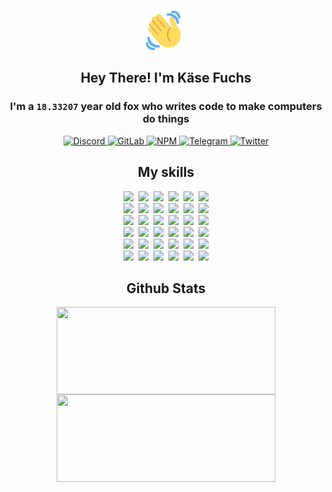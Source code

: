 <div><p align=center><img src=./resources/images/wave.gif width=64px height=64px></p><h2 align=center>Hey There! I'm Käse Fuchs</h2><h3 align=center>I'm a <code>18.33207</code> year old fox who writes code to make computers do things</h3><p align=center><a href=https://discord.com/users/507526681125322772><img alt=Discord src="https://img.shields.io/badge/Discord-5865F2?logo=discord&logoColor=white&style=flat-square#f0082f304e9ebe9b3d8c643faeb59921"> </a><a href=https://gitlab.com/kasefuchs><img alt=GitLab src="https://img.shields.io/badge/GitLab-330F63?logo=gitlab&logoColor=white&style=flat-square#f0082f304e9ebe9b3d8c643faeb59921"> </a><a href=https://npmjs.com/~kasefuchs><img alt=NPM src="https://img.shields.io/badge/NPM-CB3837?logo=npm&logoColor=white&style=flat-square#f0082f304e9ebe9b3d8c643faeb59921"> </a><a href=https://t.me/kasefuchs><img alt=Telegram src="https://img.shields.io/badge/Telegram-2CA5E0?logo=telegram&logoColor=white&style=flat-square#f0082f304e9ebe9b3d8c643faeb59921"> </a><a href=https://twitter.com/kasefuchs><img alt=Twitter src="https://img.shields.io/badge/Twitter-1DA1F2?logo=twitter&logoColor=white&style=flat-square#f0082f304e9ebe9b3d8c643faeb59921"></a></p><h2 align=center>My skills</h2><p align=center><a href=https://aws.amazon.com/ ><picture><source srcset="https://skillicons.dev/icons?i=aws&theme=dark#f0082f304e9ebe9b3d8c643faeb59921" media="(prefers-color-scheme: dark)"><source srcset="https://skillicons.dev/icons?i=aws&theme=light#f0082f304e9ebe9b3d8c643faeb59921" media="(prefers-color-scheme: light), (prefers-color-scheme: no-preference)"><img src="https://skillicons.dev/icons?i=aws&theme=light#f0082f304e9ebe9b3d8c643faeb59921"></picture></a>&nbsp;&nbsp;<a href=https://en.wikipedia.org/wiki/Bash_(Unix_shell)><picture><source srcset="https://skillicons.dev/icons?i=bash&theme=dark#f0082f304e9ebe9b3d8c643faeb59921" media="(prefers-color-scheme: dark)"><source srcset="https://skillicons.dev/icons?i=bash&theme=light#f0082f304e9ebe9b3d8c643faeb59921" media="(prefers-color-scheme: light), (prefers-color-scheme: no-preference)"><img src="https://skillicons.dev/icons?i=bash&theme=light#f0082f304e9ebe9b3d8c643faeb59921"></picture></a>&nbsp;&nbsp;<a href=https://discord.com/developers/docs><picture><source srcset="https://skillicons.dev/icons?i=bots&theme=dark#f0082f304e9ebe9b3d8c643faeb59921" media="(prefers-color-scheme: dark)"><source srcset="https://skillicons.dev/icons?i=bots&theme=light#f0082f304e9ebe9b3d8c643faeb59921" media="(prefers-color-scheme: light), (prefers-color-scheme: no-preference)"><img src="https://skillicons.dev/icons?i=bots&theme=light#f0082f304e9ebe9b3d8c643faeb59921"></picture></a>&nbsp;&nbsp;<a href=https://www.cloudflare.com/ ><picture><source srcset="https://skillicons.dev/icons?i=cloudflare&theme=dark#f0082f304e9ebe9b3d8c643faeb59921" media="(prefers-color-scheme: dark)"><source srcset="https://skillicons.dev/icons?i=cloudflare&theme=light#f0082f304e9ebe9b3d8c643faeb59921" media="(prefers-color-scheme: light), (prefers-color-scheme: no-preference)"><img src="https://skillicons.dev/icons?i=cloudflare&theme=light#f0082f304e9ebe9b3d8c643faeb59921"></picture></a>&nbsp;&nbsp;<a href=https://en.wikipedia.org/wiki/CSS><picture><source srcset="https://skillicons.dev/icons?i=css&theme=dark#f0082f304e9ebe9b3d8c643faeb59921" media="(prefers-color-scheme: dark)"><source srcset="https://skillicons.dev/icons?i=css&theme=light#f0082f304e9ebe9b3d8c643faeb59921" media="(prefers-color-scheme: light), (prefers-color-scheme: no-preference)"><img src="https://skillicons.dev/icons?i=css&theme=light#f0082f304e9ebe9b3d8c643faeb59921"></picture></a>&nbsp;&nbsp;<a href=https://www.docker.com/ ><picture><source srcset="https://skillicons.dev/icons?i=docker&theme=dark#f0082f304e9ebe9b3d8c643faeb59921" media="(prefers-color-scheme: dark)"><source srcset="https://skillicons.dev/icons?i=docker&theme=light#f0082f304e9ebe9b3d8c643faeb59921" media="(prefers-color-scheme: light), (prefers-color-scheme: no-preference)"><img src="https://skillicons.dev/icons?i=docker&theme=light#f0082f304e9ebe9b3d8c643faeb59921"></picture></a><br><a href=https://www.electronjs.org/ ><picture><source srcset="https://skillicons.dev/icons?i=electron&theme=dark#f0082f304e9ebe9b3d8c643faeb59921" media="(prefers-color-scheme: dark)"><source srcset="https://skillicons.dev/icons?i=electron&theme=light#f0082f304e9ebe9b3d8c643faeb59921" media="(prefers-color-scheme: light), (prefers-color-scheme: no-preference)"><img src="https://skillicons.dev/icons?i=electron&theme=light#f0082f304e9ebe9b3d8c643faeb59921"></picture></a>&nbsp;&nbsp;<a href=https://expressjs.com/ ><picture><source srcset="https://skillicons.dev/icons?i=express&theme=dark#f0082f304e9ebe9b3d8c643faeb59921" media="(prefers-color-scheme: dark)"><source srcset="https://skillicons.dev/icons?i=express&theme=light#f0082f304e9ebe9b3d8c643faeb59921" media="(prefers-color-scheme: light), (prefers-color-scheme: no-preference)"><img src="https://skillicons.dev/icons?i=express&theme=light#f0082f304e9ebe9b3d8c643faeb59921"></picture></a>&nbsp;&nbsp;<a href=https://www.figma.com/ ><picture><source srcset="https://skillicons.dev/icons?i=figma&theme=dark#f0082f304e9ebe9b3d8c643faeb59921" media="(prefers-color-scheme: dark)"><source srcset="https://skillicons.dev/icons?i=figma&theme=light#f0082f304e9ebe9b3d8c643faeb59921" media="(prefers-color-scheme: light), (prefers-color-scheme: no-preference)"><img src="https://skillicons.dev/icons?i=figma&theme=light#f0082f304e9ebe9b3d8c643faeb59921"></picture></a>&nbsp;&nbsp;<a href=https://firebase.google.com/ ><picture><source srcset="https://skillicons.dev/icons?i=firebase&theme=dark#f0082f304e9ebe9b3d8c643faeb59921" media="(prefers-color-scheme: dark)"><source srcset="https://skillicons.dev/icons?i=firebase&theme=light#f0082f304e9ebe9b3d8c643faeb59921" media="(prefers-color-scheme: light), (prefers-color-scheme: no-preference)"><img src="https://skillicons.dev/icons?i=firebase&theme=light#f0082f304e9ebe9b3d8c643faeb59921"></picture></a>&nbsp;&nbsp;<a href=https://flask.palletsprojects.com/ ><picture><source srcset="https://skillicons.dev/icons?i=flask&theme=dark#f0082f304e9ebe9b3d8c643faeb59921" media="(prefers-color-scheme: dark)"><source srcset="https://skillicons.dev/icons?i=flask&theme=light#f0082f304e9ebe9b3d8c643faeb59921" media="(prefers-color-scheme: light), (prefers-color-scheme: no-preference)"><img src="https://skillicons.dev/icons?i=flask&theme=light#f0082f304e9ebe9b3d8c643faeb59921"></picture></a>&nbsp;&nbsp;<a href=https://cloud.google.com/ ><picture><source srcset="https://skillicons.dev/icons?i=gcp&theme=dark#f0082f304e9ebe9b3d8c643faeb59921" media="(prefers-color-scheme: dark)"><source srcset="https://skillicons.dev/icons?i=gcp&theme=light#f0082f304e9ebe9b3d8c643faeb59921" media="(prefers-color-scheme: light), (prefers-color-scheme: no-preference)"><img src="https://skillicons.dev/icons?i=gcp&theme=light#f0082f304e9ebe9b3d8c643faeb59921"></picture></a><br><a href=https://git-scm.com/ ><picture><source srcset="https://skillicons.dev/icons?i=git&theme=dark#f0082f304e9ebe9b3d8c643faeb59921" media="(prefers-color-scheme: dark)"><source srcset="https://skillicons.dev/icons?i=git&theme=light#f0082f304e9ebe9b3d8c643faeb59921" media="(prefers-color-scheme: light), (prefers-color-scheme: no-preference)"><img src="https://skillicons.dev/icons?i=git&theme=light#f0082f304e9ebe9b3d8c643faeb59921"></picture></a>&nbsp;&nbsp;<a href=https://github.com/ ><picture><source srcset="https://skillicons.dev/icons?i=github&theme=dark#f0082f304e9ebe9b3d8c643faeb59921" media="(prefers-color-scheme: dark)"><source srcset="https://skillicons.dev/icons?i=github&theme=light#f0082f304e9ebe9b3d8c643faeb59921" media="(prefers-color-scheme: light), (prefers-color-scheme: no-preference)"><img src="https://skillicons.dev/icons?i=github&theme=light#f0082f304e9ebe9b3d8c643faeb59921"></picture></a>&nbsp;&nbsp;<a href=https://gitlab.com/ ><picture><source srcset="https://skillicons.dev/icons?i=gitlab&theme=dark#f0082f304e9ebe9b3d8c643faeb59921" media="(prefers-color-scheme: dark)"><source srcset="https://skillicons.dev/icons?i=gitlab&theme=light#f0082f304e9ebe9b3d8c643faeb59921" media="(prefers-color-scheme: light), (prefers-color-scheme: no-preference)"><img src="https://skillicons.dev/icons?i=gitlab&theme=light#f0082f304e9ebe9b3d8c643faeb59921"></picture></a>&nbsp;&nbsp;<a href=https://www.heroku.com/ ><picture><source srcset="https://skillicons.dev/icons?i=heroku&theme=dark#f0082f304e9ebe9b3d8c643faeb59921" media="(prefers-color-scheme: dark)"><source srcset="https://skillicons.dev/icons?i=heroku&theme=light#f0082f304e9ebe9b3d8c643faeb59921" media="(prefers-color-scheme: light), (prefers-color-scheme: no-preference)"><img src="https://skillicons.dev/icons?i=heroku&theme=light#f0082f304e9ebe9b3d8c643faeb59921"></picture></a>&nbsp;&nbsp;<a href=https://en.wikipedia.org/wiki/HTML><picture><source srcset="https://skillicons.dev/icons?i=html&theme=dark#f0082f304e9ebe9b3d8c643faeb59921" media="(prefers-color-scheme: dark)"><source srcset="https://skillicons.dev/icons?i=html&theme=light#f0082f304e9ebe9b3d8c643faeb59921" media="(prefers-color-scheme: light), (prefers-color-scheme: no-preference)"><img src="https://skillicons.dev/icons?i=html&theme=light#f0082f304e9ebe9b3d8c643faeb59921"></picture></a>&nbsp;&nbsp;<a href=https://en.wikipedia.org/wiki/JavaScript><picture><source srcset="https://skillicons.dev/icons?i=js&theme=dark#f0082f304e9ebe9b3d8c643faeb59921" media="(prefers-color-scheme: dark)"><source srcset="https://skillicons.dev/icons?i=js&theme=light#f0082f304e9ebe9b3d8c643faeb59921" media="(prefers-color-scheme: light), (prefers-color-scheme: no-preference)"><img src="https://skillicons.dev/icons?i=js&theme=light#f0082f304e9ebe9b3d8c643faeb59921"></picture></a><br><a href=https://en.wikipedia.org/wiki/Linux><picture><source srcset="https://skillicons.dev/icons?i=linux&theme=dark#f0082f304e9ebe9b3d8c643faeb59921" media="(prefers-color-scheme: dark)"><source srcset="https://skillicons.dev/icons?i=linux&theme=light#f0082f304e9ebe9b3d8c643faeb59921" media="(prefers-color-scheme: light), (prefers-color-scheme: no-preference)"><img src="https://skillicons.dev/icons?i=linux&theme=light#f0082f304e9ebe9b3d8c643faeb59921"></picture></a>&nbsp;&nbsp;<a href=https://mui.com/ ><picture><source srcset="https://skillicons.dev/icons?i=materialui&theme=dark#f0082f304e9ebe9b3d8c643faeb59921" media="(prefers-color-scheme: dark)"><source srcset="https://skillicons.dev/icons?i=materialui&theme=light#f0082f304e9ebe9b3d8c643faeb59921" media="(prefers-color-scheme: light), (prefers-color-scheme: no-preference)"><img src="https://skillicons.dev/icons?i=materialui&theme=light#f0082f304e9ebe9b3d8c643faeb59921"></picture></a>&nbsp;&nbsp;<a href=https://en.wikipedia.org/wiki/Markdown><picture><source srcset="https://skillicons.dev/icons?i=md&theme=dark#f0082f304e9ebe9b3d8c643faeb59921" media="(prefers-color-scheme: dark)"><source srcset="https://skillicons.dev/icons?i=md&theme=light#f0082f304e9ebe9b3d8c643faeb59921" media="(prefers-color-scheme: light), (prefers-color-scheme: no-preference)"><img src="https://skillicons.dev/icons?i=md&theme=light#f0082f304e9ebe9b3d8c643faeb59921"></picture></a>&nbsp;&nbsp;<a href=https://www.mongodb.com/ ><picture><source srcset="https://skillicons.dev/icons?i=mongodb&theme=dark#f0082f304e9ebe9b3d8c643faeb59921" media="(prefers-color-scheme: dark)"><source srcset="https://skillicons.dev/icons?i=mongodb&theme=light#f0082f304e9ebe9b3d8c643faeb59921" media="(prefers-color-scheme: light), (prefers-color-scheme: no-preference)"><img src="https://skillicons.dev/icons?i=mongodb&theme=light#f0082f304e9ebe9b3d8c643faeb59921"></picture></a>&nbsp;&nbsp;<a href=https://www.mysql.com/ ><picture><source srcset="https://skillicons.dev/icons?i=mysql&theme=dark#f0082f304e9ebe9b3d8c643faeb59921" media="(prefers-color-scheme: dark)"><source srcset="https://skillicons.dev/icons?i=mysql&theme=light#f0082f304e9ebe9b3d8c643faeb59921" media="(prefers-color-scheme: light), (prefers-color-scheme: no-preference)"><img src="https://skillicons.dev/icons?i=mysql&theme=light#f0082f304e9ebe9b3d8c643faeb59921"></picture></a>&nbsp;&nbsp;<a href=https://nextjs.org/ ><picture><source srcset="https://skillicons.dev/icons?i=nextjs&theme=dark#f0082f304e9ebe9b3d8c643faeb59921" media="(prefers-color-scheme: dark)"><source srcset="https://skillicons.dev/icons?i=nextjs&theme=light#f0082f304e9ebe9b3d8c643faeb59921" media="(prefers-color-scheme: light), (prefers-color-scheme: no-preference)"><img src="https://skillicons.dev/icons?i=nextjs&theme=light#f0082f304e9ebe9b3d8c643faeb59921"></picture></a><br><a href=https://nodejs.org/en/ ><picture><source srcset="https://skillicons.dev/icons?i=nodejs&theme=dark#f0082f304e9ebe9b3d8c643faeb59921" media="(prefers-color-scheme: dark)"><source srcset="https://skillicons.dev/icons?i=nodejs&theme=light#f0082f304e9ebe9b3d8c643faeb59921" media="(prefers-color-scheme: light), (prefers-color-scheme: no-preference)"><img src="https://skillicons.dev/icons?i=nodejs&theme=light#f0082f304e9ebe9b3d8c643faeb59921"></picture></a>&nbsp;&nbsp;<a href=https://www.postgresql.org/ ><picture><source srcset="https://skillicons.dev/icons?i=postgres&theme=dark#f0082f304e9ebe9b3d8c643faeb59921" media="(prefers-color-scheme: dark)"><source srcset="https://skillicons.dev/icons?i=postgres&theme=light#f0082f304e9ebe9b3d8c643faeb59921" media="(prefers-color-scheme: light), (prefers-color-scheme: no-preference)"><img src="https://skillicons.dev/icons?i=postgres&theme=light#f0082f304e9ebe9b3d8c643faeb59921"></picture></a>&nbsp;&nbsp;<a href=https://learn.microsoft.com/en-us/powershell/ ><picture><source srcset="https://skillicons.dev/icons?i=powershell&theme=dark#f0082f304e9ebe9b3d8c643faeb59921" media="(prefers-color-scheme: dark)"><source srcset="https://skillicons.dev/icons?i=powershell&theme=light#f0082f304e9ebe9b3d8c643faeb59921" media="(prefers-color-scheme: light), (prefers-color-scheme: no-preference)"><img src="https://skillicons.dev/icons?i=powershell&theme=light#f0082f304e9ebe9b3d8c643faeb59921"></picture></a>&nbsp;&nbsp;<a href=https://www.python.org/ ><picture><source srcset="https://skillicons.dev/icons?i=py&theme=dark#f0082f304e9ebe9b3d8c643faeb59921" media="(prefers-color-scheme: dark)"><source srcset="https://skillicons.dev/icons?i=py&theme=light#f0082f304e9ebe9b3d8c643faeb59921" media="(prefers-color-scheme: light), (prefers-color-scheme: no-preference)"><img src="https://skillicons.dev/icons?i=py&theme=light#f0082f304e9ebe9b3d8c643faeb59921"></picture></a>&nbsp;&nbsp;<a href=https://www.raspberrypi.org/ ><picture><source srcset="https://skillicons.dev/icons?i=raspberrypi&theme=dark#f0082f304e9ebe9b3d8c643faeb59921" media="(prefers-color-scheme: dark)"><source srcset="https://skillicons.dev/icons?i=raspberrypi&theme=light#f0082f304e9ebe9b3d8c643faeb59921" media="(prefers-color-scheme: light), (prefers-color-scheme: no-preference)"><img src="https://skillicons.dev/icons?i=raspberrypi&theme=light#f0082f304e9ebe9b3d8c643faeb59921"></picture></a>&nbsp;&nbsp;<a href=https://reactjs.org/ ><picture><source srcset="https://skillicons.dev/icons?i=react&theme=dark#f0082f304e9ebe9b3d8c643faeb59921" media="(prefers-color-scheme: dark)"><source srcset="https://skillicons.dev/icons?i=react&theme=light#f0082f304e9ebe9b3d8c643faeb59921" media="(prefers-color-scheme: light), (prefers-color-scheme: no-preference)"><img src="https://skillicons.dev/icons?i=react&theme=light#f0082f304e9ebe9b3d8c643faeb59921"></picture></a><br><a href=https://redux.js.org/ ><picture><source srcset="https://skillicons.dev/icons?i=redux&theme=dark#f0082f304e9ebe9b3d8c643faeb59921" media="(prefers-color-scheme: dark)"><source srcset="https://skillicons.dev/icons?i=redux&theme=light#f0082f304e9ebe9b3d8c643faeb59921" media="(prefers-color-scheme: light), (prefers-color-scheme: no-preference)"><img src="https://skillicons.dev/icons?i=redux&theme=light#f0082f304e9ebe9b3d8c643faeb59921"></picture></a>&nbsp;&nbsp;<a href=https://en.wikipedia.org/wiki/Regular_expression><picture><source srcset="https://skillicons.dev/icons?i=regex&theme=dark#f0082f304e9ebe9b3d8c643faeb59921" media="(prefers-color-scheme: dark)"><source srcset="https://skillicons.dev/icons?i=regex&theme=light#f0082f304e9ebe9b3d8c643faeb59921" media="(prefers-color-scheme: light), (prefers-color-scheme: no-preference)"><img src="https://skillicons.dev/icons?i=regex&theme=light#f0082f304e9ebe9b3d8c643faeb59921"></picture></a>&nbsp;&nbsp;<a href=https://en.wikipedia.org/wiki/Sass_(stylesheet_language)><picture><source srcset="https://skillicons.dev/icons?i=sass&theme=dark#f0082f304e9ebe9b3d8c643faeb59921" media="(prefers-color-scheme: dark)"><source srcset="https://skillicons.dev/icons?i=sass&theme=light#f0082f304e9ebe9b3d8c643faeb59921" media="(prefers-color-scheme: light), (prefers-color-scheme: no-preference)"><img src="https://skillicons.dev/icons?i=sass&theme=light#f0082f304e9ebe9b3d8c643faeb59921"></picture></a>&nbsp;&nbsp;<a href=https://www.typescriptlang.org/ ><picture><source srcset="https://skillicons.dev/icons?i=ts&theme=dark#f0082f304e9ebe9b3d8c643faeb59921" media="(prefers-color-scheme: dark)"><source srcset="https://skillicons.dev/icons?i=ts&theme=light#f0082f304e9ebe9b3d8c643faeb59921" media="(prefers-color-scheme: light), (prefers-color-scheme: no-preference)"><img src="https://skillicons.dev/icons?i=ts&theme=light#f0082f304e9ebe9b3d8c643faeb59921"></picture></a>&nbsp;&nbsp;<a href=https://unity.com/ ><picture><source srcset="https://skillicons.dev/icons?i=unity&theme=dark#f0082f304e9ebe9b3d8c643faeb59921" media="(prefers-color-scheme: dark)"><source srcset="https://skillicons.dev/icons?i=unity&theme=light#f0082f304e9ebe9b3d8c643faeb59921" media="(prefers-color-scheme: light), (prefers-color-scheme: no-preference)"><img src="https://skillicons.dev/icons?i=unity&theme=light#f0082f304e9ebe9b3d8c643faeb59921"></picture></a>&nbsp;&nbsp;<a href=https://workers.cloudflare.com/ ><picture><source srcset="https://skillicons.dev/icons?i=workers&theme=dark#f0082f304e9ebe9b3d8c643faeb59921" media="(prefers-color-scheme: dark)"><source srcset="https://skillicons.dev/icons?i=workers&theme=light#f0082f304e9ebe9b3d8c643faeb59921" media="(prefers-color-scheme: light), (prefers-color-scheme: no-preference)"><img src="https://skillicons.dev/icons?i=workers&theme=light#f0082f304e9ebe9b3d8c643faeb59921"></picture></a><br></p><h2 align=center>Github Stats</h2><p align=center><picture><source srcset="https://github-readme-stats-kasefuchs.vercel.app/api/?count_private=true&hide_border=true&hide_rank=true&line_height=20&hide_title=true&username=Kasefuchs&theme=dark#f0082f304e9ebe9b3d8c643faeb59921" media="(prefers-color-scheme: dark)"><source srcset="https://github-readme-stats-kasefuchs.vercel.app/api/?count_private=true&hide_border=true&hide_rank=true&line_height=20&hide_title=true&username=Kasefuchs&theme=light#f0082f304e9ebe9b3d8c643faeb59921" media="(prefers-color-scheme: light), (prefers-color-scheme: no-preference)"><img align=middle width=350 height=140 src="https://github-readme-stats-kasefuchs.vercel.app/api/?count_private=true&hide_border=true&hide_rank=true&line_height=20&hide_title=true&username=Kasefuchs&theme=light#f0082f304e9ebe9b3d8c643faeb59921"></picture><picture><source srcset="https://github-readme-stats-kasefuchs.vercel.app/api/top-langs/?count_private=true&hide_border=true&layout=compact&username=Kasefuchs&theme=dark#f0082f304e9ebe9b3d8c643faeb59921" media="(prefers-color-scheme: dark)"><source srcset="https://github-readme-stats-kasefuchs.vercel.app/api/top-langs/?count_private=true&hide_border=true&layout=compact&username=Kasefuchs&theme=light#f0082f304e9ebe9b3d8c643faeb59921" media="(prefers-color-scheme: light), (prefers-color-scheme: no-preference)"><img align=middle width=350 height=140 src="https://github-readme-stats-kasefuchs.vercel.app/api/top-langs/?count_private=true&hide_border=true&layout=compact&username=Kasefuchs&theme=light#f0082f304e9ebe9b3d8c643faeb59921"></picture></p><img src="https://hit.yhype.me/github/profile?user_id=64592097#f0082f304e9ebe9b3d8c643faeb59921" alt=""></div>